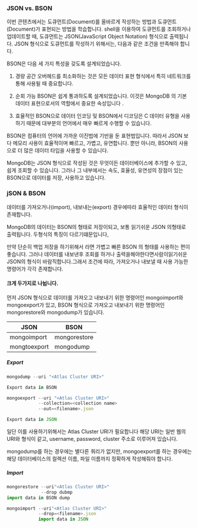 ### JSON vs. BSON

이번 콘텐츠에서는 도큐먼트(Document)를 올바르게 작성하는 방법과 도큐먼트(Document)가 표현되는 방법을 학습합니다.
shell을 이용하여 도큐먼트를 조회하거나 업데이트할 때, 도큐먼트는 JSON(JavaScript Object Notation) 형식으로 출력됩니다.
JSON 형식으로 도큐먼트를 작성하기 위해서는, 다음과 같은 조건을 만족해야 합니다.

BSON은 다음 세 가지 특성을 갖도록 설계되었습니다.

1. 경량
   공간 오버헤드를 최소화하는 것은 모든 데이터 표현 형식에서 특히 네트워크를 통해 사용될 때 중요합니다.

2. 순회 가능
   BSON은 쉽게 통과하도록 설계되었습니다. 이것은 MongoDB 의 기본 데이터 표현으로서의 역할에서 중요한 속성입니다 .

3. 효율적인
   BSON으로 데이터 인코딩 및 BSON에서 디코딩은 C 데이터 유형을 사용하기 때문에 대부분의 언어에서 매우 빠르게 수행할 수 있습니다.

BSON은 컴퓨터의 언어에 가까운 이진법에 기반을 둔 표현법입니다. 따라서 JSON 보다 메모리 사용이 효율적이며 빠르고, 가볍고, 유연합니다.
뿐만 아니라, BSON의 사용으로 더 많은 데이터 타입을 사용할 수 있습니다.

MongoDB는 JSON 형식으로 작성된 것은 무엇이든 데이터베이스에 추가할 수 있고, 쉽게 조회할 수 있습니다.
그러나 그 내부에서는 속도, 효율성, 유연성의 장점이 있는 BSON으로 데이터를 저장, 사용하고 있습니다.

### jSON & BSON

데이터를 가져오거나(import), 내보내는(export) 경우에따라 효율적인 데이터 형식이 존재합니다.

MongoDB의 데이터는 BSON의 형태로 저장이되고, 보통 읽기쉬운 JSON 의형태로 출력됩니다.
두형식의 특징이 다르기떄문입니다,

만약 단순히 백업 저장을 하기위해서 라면 가볍고 빠른 BSON 의 형태를 사용하는 편이 좋습니다. 그러나 데이터를 내보낸후 조회를 하거나 출력을해야한다면사람이읽기쉬운 JSON의 형식이 바람직합니다.그래서 조건에 따라, 가져오거나 내보낼 때 사용 가능한 명령어가 각각 존재합니다.

#### 크게 두가지로 나뉩니다.

먼저 JSON 형식으로 데이터를 가져오고 내보내기 위한 명령어인 mongoimport와 mongoexport가 있고,
BSON 형식으로 가져오고 내보내기 위한 명령어인 mongorestore와 mongodump가 있습니다.

| JSON         | BSON         |
| ------------ | ------------ |
| mongoimport  | mongorestore |
| mongtoexport | mongodump    |

##### Export

```js
mongodump --uri "<Atlas Cluster URI>"

Export data in BSON
```

```js
mongoexport --uri "<Atlas Cluster URI>"
            --collection=<collection name>
            --out=<filename>.json

Export data in JSON
```

일단 이를 사용하기위해서는 Atlas Cluster URI가 필요합니다 해당 URI는 일반 웹의 URI와 형식이 같고, username, password, cluster 주소로 이루어져 있습니다.

mongodump를 하는 경우에는 별다른 쿼리가 없지만,
mongoexport를 하는 경우에는 해당 데이터베이스의 컬렉션 이름, 파일 이름까지 정확하게 작성해줘야 합니다.

##### Import

```js
mongorestore --uri"<Atlas Cluster URI>"
             --drop dubmp
import data in BSON dump
```

```js
mongoimport --uri"<Atlas Cluster URI>"
            --drop=<filename>.json
            import data in JSON
```
